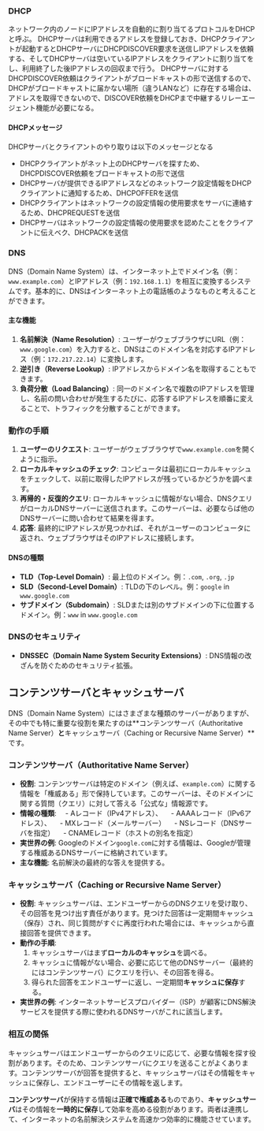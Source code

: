 ### DHCP
ネットワーク内のノードにIPアドレスを自動的に割り当てるプロトコルをDHCPと呼ぶ。
DHCPサーバは利用できるアドレスを登録しておき、DHCPクライアントが起動するとDHCPサーバにDHCPDISCOVER要求を送信しIPアドレスを依頼する、そしてDHCPサーバは空いているIPアドレスをクライアントに割り当てをし、利用終了した後IPアドレスの回収まで行う。
DHCPサーバに対するDHCPDISCOVER依頼はクライアントがブロードキャストの形で送信するので、DHCPがブロードキャストに届かない場所（違うLANなど）に存在する場合は、アドレスを取得できないので、DISCOVER依頼をDHCPまで中継するリレーエージェント機能が必要になる。

#### DHCPメッセージ
DHCPサーバとクライアントのやり取りは以下のメッセージとなる
- DHCPクライアントがネット上のDHCPサーバを探すため、DHCPDISCOVER依頼をブロードキャストの形で送信
- DHCPサーバが提供できるIPアドレスなどのネットワーク設定情報をDHCPクライアントに通知するため、DHCPOFFERを送信
- DHCPクライアントはネットワークの設定情報の使用要求をサーバに連絡するため、DHCPREQUESTを送信
- DHCPサーバはネットワークの設定情報の使用要求を認めたことをクライアントに伝えベク、DHCPACKを送信

### DNS
DNS（Domain Name System）は、インターネット上でドメイン名（例：`www.example.com`）とIPアドレス（例：`192.168.1.1`）を相互に変換するシステムです。基本的に、DNSはインターネット上の電話帳のようなものと考えることができます。

#### **主な機能**

1. **名前解決（Name Resolution）**: ユーザーがウェブブラウザにURL（例：`www.google.com`）を入力すると、DNSはこのドメイン名を対応するIPアドレス（例：`172.217.22.14`）に変換します。
2. **逆引き（Reverse Lookup）**: IPアドレスからドメイン名を取得することもできます。
3. **負荷分散（Load Balancing）**: 同一のドメイン名で複数のIPアドレスを管理し、名前の問い合わせが発生するたびに、応答するIPアドレスを順番に変えることで、トラフィックを分散することができます。

### **動作の手順**

1. **ユーザーのリクエスト**: ユーザーがウェブブラウザで`www.example.com`を開くように指示。
2. **ローカルキャッシュのチェック**: コンピュータは最初にローカルキャッシュをチェックして、以前に取得したIPアドレスが残っているかどうかを調べます。
3. **再帰的・反復的クエリ**: ローカルキャッシュに情報がない場合、DNSクエリがローカルDNSサーバーに送信されます。このサーバーは、必要ならば他のDNSサーバーに問い合わせて結果を得ます。
4. **応答**: 最終的にIPアドレスが見つかれば、それがユーザーのコンピュータに返され、ウェブブラウザはそのIPアドレスに接続します。

#### **DNSの種類**

- **TLD（Top-Level Domain）**: 最上位のドメイン。例：`.com`, `.org`, `.jp`
- **SLD（Second-Level Domain）**: TLDの下のレベル。例：`google` in `www.google.com`
- **サブドメイン（Subdomain）**: SLDまたは別のサブドメインの下に位置するドメイン。例：`www` in `www.google.com`

### **DNSのセキュリティ**

- **DNSSEC（Domain Name System Security Extensions）**: DNS情報の改ざんを防ぐためのセキュリティ拡張。

## コンテンツサーバとキャッシュサーバ

DNS（Domain Name System）にはさまざまな種類のサーバーがありますが、その中でも特に重要な役割を果たすのは**コンテンツサーバ（Authoritative Name Server）**と**キャッシュサーバ（Caching or Recursive Name Server）**です。

### **コンテンツサーバ（Authoritative Name Server）**

- **役割**: コンテンツサーバは特定のドメイン（例えば、`example.com`）に関する情報を「権威ある」形で保持しています。このサーバーは、そのドメインに関する質問（クエリ）に対して答える「公式な」情報源です。
- **情報の種類**: 
　- Aレコード（IPv4アドレス）、
　- AAAAレコード（IPv6アドレス）、
　- MXレコード（メールサーバー）
　- NSレコード（DNSサーバを指定）
　- CNAMEレコード（ホストの別名を指定）
- **実世界の例**: Googleのドメイン`google.com`に対する情報は、Googleが管理する権威あるDNSサーバーに格納されています。
- **主な機能**: 名前解決の最終的な答えを提供する。
  
### **キャッシュサーバ（Caching or Recursive Name Server）**

- **役割**: キャッシュサーバは、エンドユーザーからのDNSクエリを受け取り、その回答を見つけ出す責任があります。見つけた回答は一定期間キャッシュ（保存）され、同じ質問がすぐに再度行われた場合には、キャッシュから直接回答を提供できます。
- **動作の手順**: 
  1. キャッシュサーバはまず**ローカルのキャッシュ**を調べる。
  2. キャッシュに情報がない場合、必要に応じて他のDNSサーバー（最終的にはコンテンツサーバ）にクエリを行い、その回答を得る。
  3. 得られた回答をエンドユーザーに返し、一定期間**キャッシュに保存**する。
- **実世界の例**: インターネットサービスプロバイダー（ISP）が顧客にDNS解決サービスを提供する際に使われるDNSサーバがこれに該当します。

### **相互の関係**

キャッシュサーバはエンドユーザーからのクエリに応じて、必要な情報を探す役割があります。そのため、コンテンツサーバにクエリを送ることがよくあります。コンテンツサーバが回答を提供すると、キャッシュサーバはその情報をキャッシュに保存し、エンドユーザーにその情報を返します。

**コンテンツサーバ**が保持する情報は**正確で権威ある**ものであり、**キャッシュサーバ**はその情報を**一時的に保存**して効率を高める役割があります。両者は連携して、インターネットの名前解決システムを高速かつ効率的に機能させています。